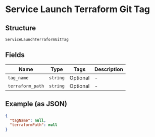 
# Service Launch Terraform Git Tag

## Structure

`ServiceLaunchTerraformGitTag`

## Fields

| Name | Type | Tags | Description |
|  --- | --- | --- | --- |
| `tag_name` | `string` | Optional | - |
| `terraform_path` | `string` | Optional | - |

## Example (as JSON)

```json
{
  "tagName": null,
  "terraformPath": null
}
```


